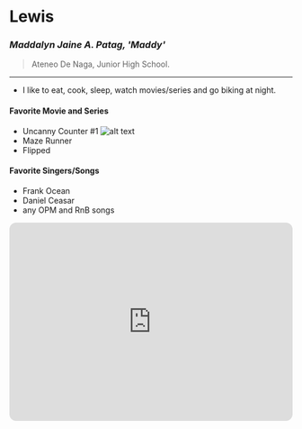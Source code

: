 # Lewis
### *Maddalyn Jaine A. Patag, 'Maddy'*
> Ateneo De Naga, Junior High School.
- - - 
-  I like to eat, cook, sleep, watch movies/series and go biking at night.
#### Favorite Movie and Series
- Uncanny Counter
  #1 ![alt text](https://i.pinimg.com/564x/6a/67/28/6a6728e99c4c03d60bf1d62873ee4c53.jpg)
- Maze Runner
- Flipped
#### Favorite Singers/Songs
- Frank Ocean
- Daniel Ceasar
- any OPM and RnB songs

<iframe style="border-radius:12px" src="https://open.spotify.com/embed/playlist/37i9dQZF1EIYHlfEDwnhiL?utm_source=generator" width="100%" height="352" frameBorder="0" allowfullscreen="" allow="autoplay; clipboard-write; encrypted-media; fullscreen; picture-in-picture" loading="lazy"></iframe>
